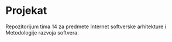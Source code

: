# Projekat
Repozitorijum tima 14 za predmete Internet softverske arhitekture i Metodologije razvoja softvera.

